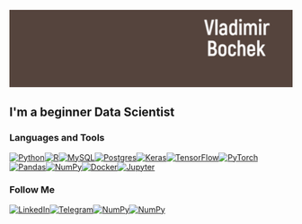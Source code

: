 ![Header](https://github.com/BcVlad/bcvlad/blob/main/assets/header.SvCyB.png)

## I'm a beginner Data Scientist

### Languages and Tools
[<img alt="Python" src="https://img.shields.io/badge/python%20-%2314354C.svg?&style=for-the-badge&logo=python&logoColor=white"/>](https://docs.python.org/3/)[<img alt="R" src="https://img.shields.io/badge/r-%23276DC3.svg?&style=for-the-badge&logo=r&logoColor=white"/>](https://www.r-project.org/other-docs.html)[<img alt="MySQL" src="https://img.shields.io/badge/mysql-%2300f.svg?&style=for-the-badge&logo=mysql&logoColor=white"/>](https://dev.mysql.com/doc/)[<img alt="Postgres" src ="https://img.shields.io/badge/postgres-%23316192.svg?&style=for-the-badge&logo=postgresql&logoColor=white"/>](https://postgrespro.ru/docs/postgresql)[<img alt="Keras" src="https://img.shields.io/badge/Keras%20-%23D00000.svg?&style=for-the-badge&logo=Keras&logoColor=white"/>](https://keras.io/)[<img alt="TensorFlow" src="https://img.shields.io/badge/TensorFlow%20-%23FF6F00.svg?&style=for-the-badge&logo=TensorFlow&logoColor=white" />](https://www.tensorflow.org/)[<img alt="PyTorch" src="https://img.shields.io/badge/PyTorch%20-%23EE4C2C.svg?&style=for-the-badge&logo=PyTorch&logoColor=white" />](https://pytorch.org/)[<img alt="Pandas" src="https://img.shields.io/badge/pandas%20-%23150458.svg?&style=for-the-badge&logo=pandas&logoColor=white" />](https://pandas.pydata.org/docs/)[<img alt="NumPy" src="https://img.shields.io/badge/numpy%20-%23013243.svg?&style=for-the-badge&logo=numpy&logoColor=white" />](https://numpy.org/)[<img alt="Docker" src="https://img.shields.io/badge/docker%20-%230db7ed.svg?&style=for-the-badge&logo=docker&logoColor=white"/>](https://docs.docker.com/)[<img alt="Jupyter" src="https://img.shields.io/badge/Jupyter%20-%23F37626.svg?&style=for-the-badge&logo=Jupyter&logoColor=white" />](https://jupyter.org/)


### Follow Me

[<img alt="LinkedIn" src="https://img.shields.io/badge/linkedin%20-%230077B5.svg?&style=for-the-badge&logo=linkedin&logoColor=white"/>](http://linkedin.com/in/vladmirbc)[<img alt="Telegram" src="https://img.shields.io/badge/Telegram-2CA5E0?style=for-the-badge&logo=telegram&logoColor=white" />](https://t.me/vladmir_bc)[![NumPy](https://img.shields.io/badge/-Stepik-<COLOR>?style=for-the-badge)](https://stepik.org/users/97079898)[![NumPy](https://img.shields.io/badge/-Coursera-0056D2?style=for-the-badge)](https://www.coursera.org/user/4f24abb3c60396f13e50c0bd691f13a2)


